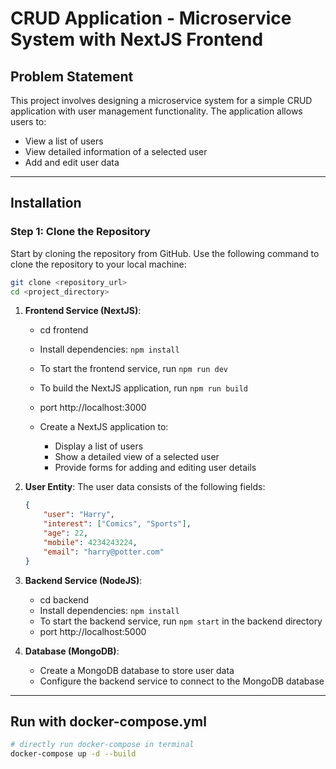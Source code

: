 # CRUD Application - Microservice System with NextJS Frontend

## Problem Statement

This project involves designing a microservice system for a simple CRUD application with user management functionality. The application allows users to:

-   View a list of users
-   View detailed information of a selected user
-   Add and edit user data

---

## Installation

### Step 1: Clone the Repository

Start by cloning the repository from GitHub. Use the following command to clone the repository to your local machine:

```bash
git clone <repository_url>
cd <project_directory>
```

1. **Frontend Service (NextJS)**:

    - cd frontend

    - Install dependencies: `npm install`
    - To start the frontend service, run `npm run dev`
    - To build the NextJS application, run `npm run build`
    - port http://localhost:3000

    - Create a NextJS application to:
        - Display a list of users
        - Show a detailed view of a selected user
        - Provide forms for adding and editing user details

2. **User Entity**:
   The user data consists of the following fields:

    ```json
    {
        "user": "Harry",
        "interest": ["Comics", "Sports"],
        "age": 22,
        "mobile": 4234243224,
        "email": "harry@potter.com"
    }
    ```

3. **Backend Service (NodeJS)**:

    - cd backend
    - Install dependencies: `npm install`
    - To start the backend service, run `npm start` in the backend directory
    - port http://localhost:5000

4. **Database (MongoDB)**:

    - Create a MongoDB database to store user data
    - Configure the backend service to connect to the MongoDB database

---

## Run with docker-compose.yml

```bash
# directly run docker-compose in terminal
docker-compose up -d --build


```
